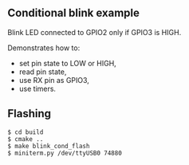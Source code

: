 ## Conditional blink example

Blink LED connected to GPIO2 only if GPIO3 is HIGH.

Demonstrates how to:
- set pin state to LOW or HIGH, 
- read pin state,
- use RX pin as GPIO3,
- use timers.

## Flashing

```
$ cd build
$ cmake ..
$ make blink_cond_flash
$ miniterm.py /dev/ttyUSB0 74880
```

